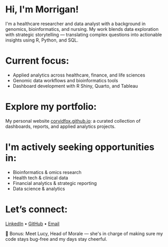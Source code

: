 # Hi, I'm Morrigan!

I'm a healthcare researcher and data analyst with a background in genomics, bioinformatics, and nursing. My work blends data exploration with strategic storytelling — translating complex questions into actionable insights using R, Python, and SQL.

# Current focus:  
- Applied analytics across healthcare, finance, and life sciences  
- Genomic data workflows and bioinformatics tools  
- Dashboard development with R Shiny, Quarto, and Tableau  

# Explore my portfolio:  
My personal website [corvidfox.github.io](https://corvidfox.github.io/): a curated collection of dashboards, reports, and applied analytics projects.

# I'm actively seeking opportunities in:  
- Bioinformatics & omics research  
- Health tech & clinical data  
- Financial analytics & strategic reporting  
- Data science & analytics

# Let’s connect:  
[LinkedIn]([https://linkedin.com/in/your-handle](https://www.linkedin.com/in/morrigan-mahady-6b640712b/)) • [GitHub](https://github.com/corvidfox) • [Email](anmorrigan@proton.me)

🐾 Bonus: Meet Lucy, Head of Morale — she's in charge of making sure my code stays bug-free and my days stay cheerful.
